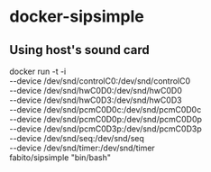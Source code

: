 # docker-sipsimple

## Using host's sound card

docker run -t -i \
  --device /dev/snd/controlC0:/dev/snd/controlC0 \
  --device /dev/snd/hwC0D0:/dev/snd/hwC0D0 \
  --device /dev/snd/hwC0D3:/dev/snd/hwC0D3 \
  --device /dev/snd/pcmC0D0c:/dev/snd/pcmC0D0c \
  --device /dev/snd/pcmC0D0p:/dev/snd/pcmC0D0p \
  --device /dev/snd/pcmC0D3p:/dev/snd/pcmC0D3p \
  --device /dev/snd/seq:/dev/snd/seq \
  --device /dev/snd/timer:/dev/snd/timer \
  fabito/sipsimple  "bin/bash"